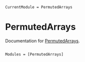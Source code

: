 ```@meta
CurrentModule = PermutedArrays
```

# PermutedArrays

Documentation for [PermutedArrays](https://github.com/cscherrer/PermutedArrays.jl).

```@index
```

```@autodocs
Modules = [PermutedArrays]
```
